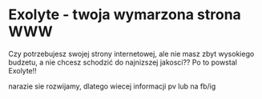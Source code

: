 # Exolyte - twoja wymarzona strona WWW

Czy potrzebujesz swojej strony internetowej, ale nie masz zbyt wysokiego budzetu, a nie chcesz schodzić do najnizszej jakosci??
Po to powstal Exolyte!! 

narazie sie rozwijamy, dlatego wiecej informacji pv lub na fb/ig